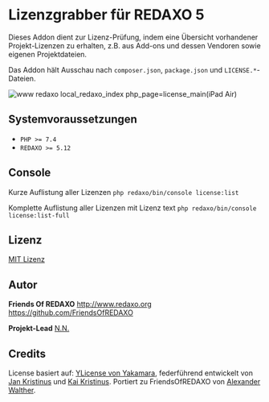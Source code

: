 # Lizenzgrabber für REDAXO 5

Dieses Addon dient zur Lizenz-Prüfung, indem eine Übersicht vorhandener Projekt-Lizenzen zu erhalten, z.B. aus Add-ons und dessen Vendoren sowie eigenen Projektdateien.

Das Addon hält Ausschau nach `composer.json`, `package.json` und `LICENSE.*`-Dateien.

![www redaxo local_redaxo_index php_page=license_main(iPad Air)](https://user-images.githubusercontent.com/3855487/194813067-62a0debf-5eac-43cf-a7eb-83cebedb6829.png)


## Systemvoraussetzungen

* `PHP >= 7.4`
* `REDAXO >= 5.12`

## Console

Kurze Auflistung aller Lizenzen
```php redaxo/bin/console license:list```

Komplette Auflistung aller Lizenzen mit Lizenz text
```php redaxo/bin/console license:list-full``` 

## Lizenz

[MIT Lizenz](https://github.com/FriendsOfREDAXO/license/blob/master/LICENSE.md) 

## Autor

**Friends Of REDAXO**
http://www.redaxo.org 
https://github.com/FriendsOfREDAXO 

**Projekt-Lead** 
[N.N.](https://github.com/n.n.)

## Credits

License basiert auf: [YLicense von Yakamara](https://github.com/yakamara/), federführend entwickelt von [Jan Kristinus](https://github.com/dergel) und [Kai Kristinus](https://github.com/chip75). Portiert zu FriendsOfREDAXO von [Alexander Walther](https://github.com/alxndr-w).
